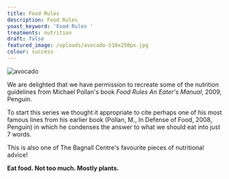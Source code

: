 ```yaml
---
title: Food Rules
description: Food Rules
yoast_keyword: 'Food Rules '
treatments: nutrition
draft: false
featured_image: /uploads/avocado-510x250px.jpg
colour: success
---
```

![avocado](/uploads/avocado-510x250px.jpg)

We are delighted that we have permission to recreate some of the nutrition guidelines from Michael Pollan's book _Food Rules An Eater's Manual_, 2009, Penguin. 

To start this series we thought it appropriate to cite perhaps one of his most famous lines from his earlier book (Pollan, M., In Defense of Food, 2008, Penguin) in which he condenses the answer to what we should eat into just 7 words. 

This is also one of The Bagnall Centre's favourite pieces of nutritional advice! 

**Eat food. Not too much. Mostly plants.**
